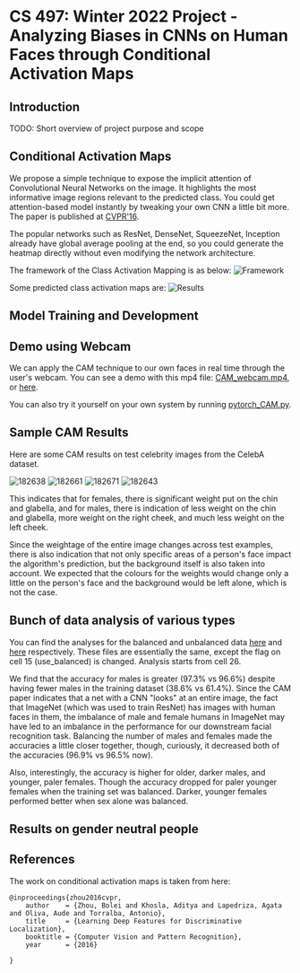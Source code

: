# CS 497: Winter 2022 Project - Analyzing Biases in CNNs on Human Faces through Conditional Activation Maps

## Introduction
TODO: Short overview of project purpose and scope


## Conditional Activation Maps
We propose a simple technique to expose the implicit attention of Convolutional Neural Networks on the image. It highlights the most informative image regions relevant to the predicted class. You could get attention-based model instantly by tweaking your own CNN a little bit more. The paper is published at [CVPR'16](http://arxiv.org/pdf/1512.04150.pdf).

The popular networks such as ResNet, DenseNet, SqueezeNet, Inception already have global average pooling at the end, so you could generate the heatmap directly without even modifying the network architecture.

The framework of the Class Activation Mapping is as below:
![Framework](http://cnnlocalization.csail.mit.edu/framework.jpg)

Some predicted class activation maps are:
![Results](http://cnnlocalization.csail.mit.edu/example.jpg)


## Model Training and Development


## Demo using Webcam

We can apply the CAM technique to our own faces in real time through the user's webcam. You can see a demo with this mp4 file: [CAM_webcam.mp4](/demo/CAM_webcam.mp4), or [here](https://user-images.githubusercontent.com/55476249/163021617-5f20ea2d-6683-4447-8c03-0743a89b1beb.mp4).

You can also try it yourself on your own system by running [pytorch_CAM.py](/pytorch_CAM.py).


## Sample CAM Results

Here are some CAM results on test celebrity images from the CelebA dataset.

![182638](https://user-images.githubusercontent.com/55476249/163027226-80131b10-6e70-47eb-9376-1b74617db6af.jpg)
![182661](https://user-images.githubusercontent.com/55476249/163027353-a8d1155a-488d-4077-9703-1a5229720ce9.jpg)
![182671](https://user-images.githubusercontent.com/55476249/163027392-fe62b09d-2e72-4e14-a278-1e8f4dc165a6.jpg)
![182643](https://user-images.githubusercontent.com/55476249/163027726-3aca1712-3bc6-4ba8-82fd-dd02145b8919.jpg)

This indicates that for females, there is significant weight put on the chin and glabella, and for males, there is indication of less weight on the chin and glabella, more weight on the right cheek, and much less weight on the left cheek.

Since the weightage of the entire image changes across test examples, there is also indication that not only specific areas of a person's face impact the algorithm's prediction, but the background itself is also taken into account. We expected that the colours for the weights would change only a little on the person's face and the background would be left alone, which is not the case. 


## Bunch of data analysis of various types 

You can find the analyses for the balanced and unbalanced data [here](/model_bias_analysis/celeba_dataset_analysis_balance.ipynb) and [here](/model_bias_analysis/celeba_dataset_analysis_unbalance.ipynb) respectively. These files are essentially the same, except the flag on cell 15 (use_balanced) is changed. Analysis starts from cell 26.

We find that the accuracy for males is greater (97.3% vs 96.6%) despite having fewer males in the training dataset (38.6% vs 61.4%). Since the CAM paper indicates that a net with a CNN "looks" at an entire image, the fact that ImageNet (which was used to train ResNet) has images with human faces in them, the imbalance of male and female humans in ImageNet may have led to an imbalance in the performance for our downstream facial recognition task. Balancing the number of males and females made the accuracies a little closer together, though, curiously, it decreased both of the accuracies (96.9% vs 96.5% now). 

Also, interestingly, the accuracy is higher for older, darker males, and younger, paler females. Though the accuracy dropped for paler younger females when the 
training set was balanced. Darker, younger females performed better when sex alone was balanced.


## Results on gender neutral people


## References
The work on conditional activation maps is taken from here:
```
@inproceedings{zhou2016cvpr,
    author    = {Zhou, Bolei and Khosla, Aditya and Lapedriza, Agata and Oliva, Aude and Torralba, Antonio},
    title     = {Learning Deep Features for Discriminative Localization},
    booktitle = {Computer Vision and Pattern Recognition},
    year      = {2016}

}
```
